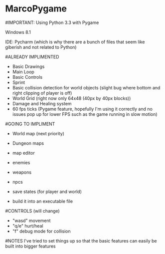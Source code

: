 MarcoPygame
===========

#IMPORTANT:
Using Python 3.3 with Pygame

Windows 8.1

IDE: Pycharm (which is why there are a bunch of files that seem like giberish and not related to Python)

#ALREADY IMPLIMENTED
+ Basic Drawings
+ Main Loop
+ Basic Controls
+ Sprint
+ Basic collision detection for world objects (slight bug where bottom and right clipping of player is off)
+ World Grid (right now only 64x48 (40px by 40px blocks))
+ Damage and Healing system
+ 60 fps ticks (Pygame feature, hopefully I'm using it correctly and no issues pop up for lower FPS such as the game running in slow motion)

#GOING TO IMPLIMENT
- World map (next priority)

- Dungeon maps

- map editor

- enemies

- weapons

- npcs

- save states (for player and world)

- build it into an executable file

#CONTROLS (will change)
+ "wasd" movement
+ "q/e" hurt/heal
+ "f" debug mode for collision

#NOTES
I've tried to set things up so that the basic features can easily be built into bigger features
